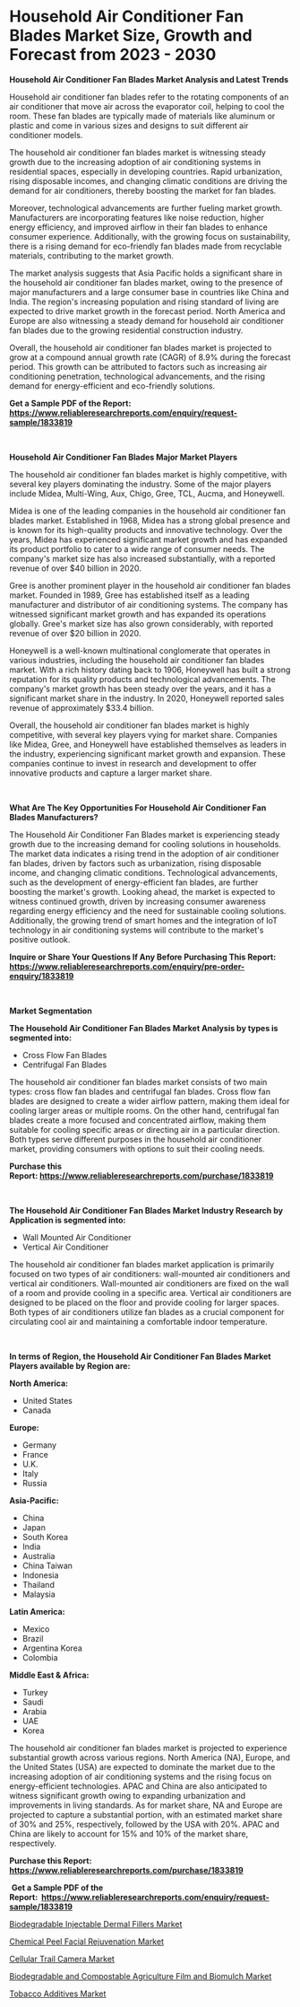 <p><h1>Household Air Conditioner Fan Blades Market Size, Growth and Forecast from 2023 - 2030</h1></p><p><strong>Household Air Conditioner Fan Blades Market Analysis and Latest Trends</strong></p>
<p><p>Household air conditioner fan blades refer to the rotating components of an air conditioner that move air across the evaporator coil, helping to cool the room. These fan blades are typically made of materials like aluminum or plastic and come in various sizes and designs to suit different air conditioner models.</p><p>The household air conditioner fan blades market is witnessing steady growth due to the increasing adoption of air conditioning systems in residential spaces, especially in developing countries. Rapid urbanization, rising disposable incomes, and changing climatic conditions are driving the demand for air conditioners, thereby boosting the market for fan blades.</p><p>Moreover, technological advancements are further fueling market growth. Manufacturers are incorporating features like noise reduction, higher energy efficiency, and improved airflow in their fan blades to enhance consumer experience. Additionally, with the growing focus on sustainability, there is a rising demand for eco-friendly fan blades made from recyclable materials, contributing to the market growth.</p><p>The market analysis suggests that Asia Pacific holds a significant share in the household air conditioner fan blades market, owing to the presence of major manufacturers and a large consumer base in countries like China and India. The region's increasing population and rising standard of living are expected to drive market growth in the forecast period. North America and Europe are also witnessing a steady demand for household air conditioner fan blades due to the growing residential construction industry.</p><p>Overall, the household air conditioner fan blades market is projected to grow at a compound annual growth rate (CAGR) of 8.9% during the forecast period. This growth can be attributed to factors such as increasing air conditioning penetration, technological advancements, and the rising demand for energy-efficient and eco-friendly solutions.</p></p>
<p><strong>Get a Sample PDF of the Report:&nbsp; <a href="https://www.reliableresearchreports.com/enquiry/request-sample/1833819">https://www.reliableresearchreports.com/enquiry/request-sample/1833819</a></strong></p>
<p>&nbsp;</p>
<p><strong>Household Air Conditioner Fan Blades Major Market Players</strong></p>
<p><p>The household air conditioner fan blades market is highly competitive, with several key players dominating the industry. Some of the major players include Midea, Multi-Wing, Aux, Chigo, Gree, TCL, Aucma, and Honeywell. </p><p>Midea is one of the leading companies in the household air conditioner fan blades market. Established in 1968, Midea has a strong global presence and is known for its high-quality products and innovative technology. Over the years, Midea has experienced significant market growth and has expanded its product portfolio to cater to a wide range of consumer needs. The company's market size has also increased substantially, with a reported revenue of over $40 billion in 2020.</p><p>Gree is another prominent player in the household air conditioner fan blades market. Founded in 1989, Gree has established itself as a leading manufacturer and distributor of air conditioning systems. The company has witnessed significant market growth and has expanded its operations globally. Gree's market size has also grown considerably, with reported revenue of over $20 billion in 2020.</p><p>Honeywell is a well-known multinational conglomerate that operates in various industries, including the household air conditioner fan blades market. With a rich history dating back to 1906, Honeywell has built a strong reputation for its quality products and technological advancements. The company's market growth has been steady over the years, and it has a significant market share in the industry. In 2020, Honeywell reported sales revenue of approximately $33.4 billion.</p><p>Overall, the household air conditioner fan blades market is highly competitive, with several key players vying for market share. Companies like Midea, Gree, and Honeywell have established themselves as leaders in the industry, experiencing significant market growth and expansion. These companies continue to invest in research and development to offer innovative products and capture a larger market share.</p></p>
<p>&nbsp;</p>
<p><strong>What Are The Key Opportunities For Household Air Conditioner Fan Blades Manufacturers?</strong></p>
<p><p>The Household Air Conditioner Fan Blades market is experiencing steady growth due to the increasing demand for cooling solutions in households. The market data indicates a rising trend in the adoption of air conditioner fan blades, driven by factors such as urbanization, rising disposable income, and changing climatic conditions. Technological advancements, such as the development of energy-efficient fan blades, are further boosting the market's growth. Looking ahead, the market is expected to witness continued growth, driven by increasing consumer awareness regarding energy efficiency and the need for sustainable cooling solutions. Additionally, the growing trend of smart homes and the integration of IoT technology in air conditioning systems will contribute to the market's positive outlook.</p></p>
<p><strong>Inquire or Share Your Questions If Any Before Purchasing This Report: <a href="https://www.reliableresearchreports.com/enquiry/pre-order-enquiry/1833819">https://www.reliableresearchreports.com/enquiry/pre-order-enquiry/1833819</a></strong></p>
<p>&nbsp;</p>
<p><strong>Market Segmentation</strong></p>
<p><strong>The Household Air Conditioner Fan Blades Market Analysis by types is segmented into:</strong></p>
<p><ul><li>Cross Flow Fan Blades</li><li>Centrifugal Fan Blades</li></ul></p>
<p><p>The household air conditioner fan blades market consists of two main types: cross flow fan blades and centrifugal fan blades. Cross flow fan blades are designed to create a wider airflow pattern, making them ideal for cooling larger areas or multiple rooms. On the other hand, centrifugal fan blades create a more focused and concentrated airflow, making them suitable for cooling specific areas or directing air in a particular direction. Both types serve different purposes in the household air conditioner market, providing consumers with options to suit their cooling needs.</p></p>
<p><strong>Purchase this Report:&nbsp;<a href="https://www.reliableresearchreports.com/purchase/1833819">https://www.reliableresearchreports.com/purchase/1833819</a></strong></p>
<p>&nbsp;</p>
<p><strong>The Household Air Conditioner Fan Blades Market Industry Research by Application is segmented into:</strong></p>
<p><ul><li>Wall Mounted Air Conditioner</li><li>Vertical Air Conditioner</li></ul></p>
<p><p>The household air conditioner fan blades market application is primarily focused on two types of air conditioners: wall-mounted air conditioners and vertical air conditioners. Wall-mounted air conditioners are fixed on the wall of a room and provide cooling in a specific area. Vertical air conditioners are designed to be placed on the floor and provide cooling for larger spaces. Both types of air conditioners utilize fan blades as a crucial component for circulating cool air and maintaining a comfortable indoor temperature.</p></p>
<p>&nbsp;</p>
<p><strong>In terms of Region, the Household Air Conditioner Fan Blades Market Players available by Region are:</strong></p>
<p>
    <p> <strong> North America: </strong>
        <ul>
            <li>United States</li>
            <li>Canada</li>
        </ul>
        </p> 
    <p> <strong> Europe: </strong>
        <ul>
            <li>Germany</li>
            <li>France</li>
            <li>U.K.</li>
            <li>Italy</li>
            <li>Russia</li>
        </ul>
        </p> 
    <p> <strong> Asia-Pacific: </strong>
        <ul>
            <li>China</li>
            <li>Japan</li>
            <li>South Korea</li>
            <li>India</li>
            <li>Australia</li>
            <li>China Taiwan</li>
            <li>Indonesia</li>
            <li>Thailand</li>
            <li>Malaysia</li>
        </ul>
        </p> 
    <p> <strong> Latin America: </strong>
        <ul>
            <li>Mexico</li>
            <li>Brazil</li>
            <li>Argentina Korea</li>
            <li>Colombia</li>
        </ul>
        </p> 
    <p> <strong> Middle East & Africa: </strong>
        <ul>
            <li>Turkey</li>
            <li>Saudi</li>
            <li>Arabia</li>
            <li>UAE</li>
            <li>Korea</li>
        </ul>
    </p>
    </p>
<p><p>The household air conditioner fan blades market is projected to experience substantial growth across various regions. North America (NA), Europe, and the United States (USA) are expected to dominate the market due to the increasing adoption of air conditioning systems and the rising focus on energy-efficient technologies. APAC and China are also anticipated to witness significant growth owing to expanding urbanization and improvements in living standards. As for market share, NA and Europe are projected to capture a substantial portion, with an estimated market share of 30% and 25%, respectively, followed by the USA with 20%. APAC and China are likely to account for 15% and 10% of the market share, respectively.</p></p>
<p><strong>Purchase this Report: <a href="https://www.reliableresearchreports.com/purchase/1833819">https://www.reliableresearchreports.com/purchase/1833819</a></strong></p>
<p>&nbsp;<strong>Get a Sample PDF of the Report:&nbsp;&nbsp;<a href="https://www.reliableresearchreports.com/enquiry/request-sample/1833819">https://www.reliableresearchreports.com/enquiry/request-sample/1833819</a></strong></p>
<p><strong></strong></p>
<p><p><a href="https://www.linkedin.com/pulse/biodegradable-injectable-dermal-fillers-market-size-1c/">Biodegradable Injectable Dermal Fillers Market</a></p><p><a href="https://www.linkedin.com/pulse/chemical-peel-facial-rejuvenation-market-size-growth-forecast/">Chemical Peel Facial Rejuvenation Market</a></p><p><a href="https://github.com/virtuosemr/Market-Research-Report-List-1/blob/main/cellular-trail-camera-market.md">Cellular Trail Camera Market</a></p><p><a href="https://github.com/sheetalreportprime/Market-Research-Report-List-1/blob/main/biodegradable-and-compostable-agriculture-film-and-biomulch-market.md">Biodegradable and Compostable Agriculture Film and Biomulch Market</a></p><p><a href="https://medium.com/@birdielynch645/tobacco-additives-market-insight-market-trends-growth-forecasted-from-2023-to-2030-4a6c6eb3695b">Tobacco Additives Market</a></p></p>